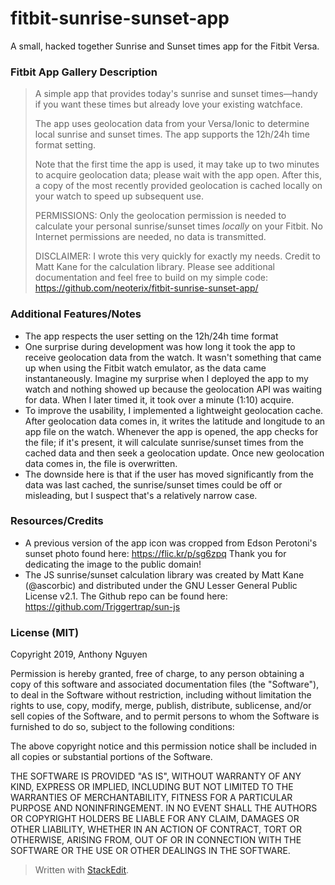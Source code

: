 # fitbit-sunrise-sunset-app
A small, hacked together Sunrise and Sunset times app for the Fitbit Versa.

### Fitbit App Gallery Description
>A simple app that provides today's sunrise and sunset times—handy if you want these times but already love your existing watchface.
>
>The app uses geolocation data from your Versa/Ionic to determine local sunrise and sunset times. The app supports the 12h/24h time format setting.
>
>Note that the first time the app is used, it may take up to two minutes to acquire geolocation data; please wait with the app open. After this, a copy of the most recently provided geolocation is cached locally on your watch to speed up subsequent use.
>
>PERMISSIONS:
>Only the geolocation permission is needed to calculate your personal sunrise/sunset times *locally* on your Fitbit. No Internet permissions are needed, no data is transmitted.
>
>DISCLAIMER: 
>I wrote this very quickly for exactly my needs. Credit to Matt Kane for the calculation library. Please see additional documentation and feel free to build on my simple code: https://github.com/neoterix/fitbit-sunrise-sunset-app/

### Additional Features/Notes
* The app respects the user setting on the 12h/24h time format
* One surprise during development was how long it took the app to receive geolocation data from the watch. It wasn't something that came up when using the Fitbit watch emulator, as the data came instantaneously. Imagine my surprise when I deployed the app to my watch and nothing showed up because the geolocation API was waiting for data. When I later timed it, it took over a minute (1:10) acquire.
* To improve the usability, I implemented a lightweight geolocation cache. After geolocation data comes in, it writes the latitude and longitude to an app file on the watch. Whenever the app is opened, the app checks for the file; if it's present, it will calculate sunrise/sunset times from the cached data and then seek a geolocation update. Once new geolocation data comes in, the file is overwritten. 
* The downside here is that if the user has moved significantly from the data was last cached, the sunrise/sunset times could be off or misleading, but I suspect that's a relatively narrow case.

### Resources/Credits
* A previous version of the app icon was cropped from Edson Perotoni's sunset photo found here: https://flic.kr/p/sg6zpq Thank you for dedicating the image to the public domain!
* The JS sunrise/sunset calculation library was created by Matt Kane (@ascorbic) and distributed under the GNU Lesser General Public License v2.1. The Github repo can be found here: https://github.com/Triggertrap/sun-js

### License (MIT)
Copyright 2019, Anthony Nguyen

Permission is hereby granted, free of charge, to any person obtaining a copy of this software and associated documentation files (the "Software"), to deal in the Software without restriction, including without limitation the rights to use, copy, modify, merge, publish, distribute, sublicense, and/or sell copies of the Software, and to permit persons to whom the Software is furnished to do so, subject to the following conditions:

The above copyright notice and this permission notice shall be included in all copies or substantial portions of the Software.

THE SOFTWARE IS PROVIDED "AS IS", WITHOUT WARRANTY OF ANY KIND, EXPRESS OR IMPLIED, INCLUDING BUT NOT LIMITED TO THE WARRANTIES OF MERCHANTABILITY, FITNESS FOR A PARTICULAR PURPOSE AND NONINFRINGEMENT. IN NO EVENT SHALL THE AUTHORS OR COPYRIGHT HOLDERS BE LIABLE FOR ANY CLAIM, DAMAGES OR OTHER LIABILITY, WHETHER IN AN ACTION OF CONTRACT, TORT OR OTHERWISE, ARISING FROM, OUT OF OR IN CONNECTION WITH THE SOFTWARE OR THE USE OR OTHER DEALINGS IN THE SOFTWARE.

> Written with [StackEdit](https://stackedit.io/).
